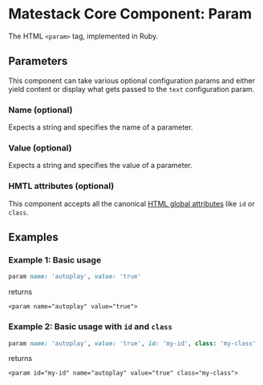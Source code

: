 # Matestack Core Component: Param

The HTML `<param>` tag, implemented in Ruby.

## Parameters

This component can take various optional configuration params and either yield content or display what gets passed to the `text` configuration param.

### Name \(optional\)

Expects a string and specifies the name of a parameter.

### Value \(optional\)

Expects a string and specifies the value of a parameter.

### HMTL attributes \(optional\)

This component accepts all the canonical [HTML global attributes](https://www.w3schools.com/tags/ref_standardattributes.asp) like `id` or `class`.

## Examples

### Example 1: Basic usage

```ruby
param name: 'autoplay', value: 'true'
```

returns

```markup
<param name="autoplay" value="true">
```

### Example 2: Basic usage with `id` and `class`

```ruby
param name: 'autoplay', value: 'true', id: 'my-id', class: 'my-class'
```

returns

```markup
<param id="my-id" name="autoplay" value="true" class="my-class">
```

